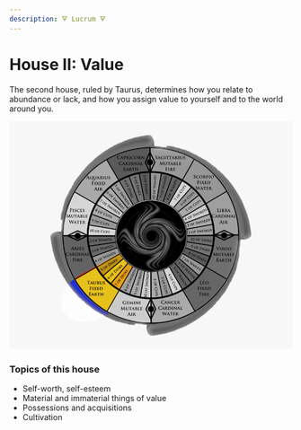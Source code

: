```yaml
---
description: 🜃 Lucrum 🜃
---
```


# House II: Value

The second house, ruled by Taurus, determines how you relate to abundance or lack, and how you assign value to yourself and to the world around you.

![](<../../../../.gitbook/assets/taurus (1).png>)

### Topics of this house

* Self-worth, self-esteem
* Material and immaterial things of value
* Possessions and acquisitions
* Cultivation



